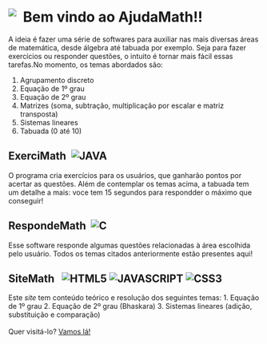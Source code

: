  <h1> <div style="display:flex;align-itens:center;"> <img src="ajudaMathIcon.ico"> &nbsp; Bem vindo ao AjudaMath!! </div> </h1>

A ideia é fazer uma série de softwares para auxiliar nas mais diversas áreas de matemática, desde álgebra até tabuada por exemplo. Seja para fazer exercícios ou responder questões, o intuito é tornar mais fácil essas tarefas.No momento, os temas abordados são: 

1. Agrupamento discreto
2. Equação de 1º grau
3. Equação de 2º grau
4. Matrizes (soma, subtração, multiplicação por escalar e matriz transposta)
5. Sistemas lineares
6. Tabuada (0 até 10)

<h2>
    <div style="display:flex;align-itens:center">
        ExerciMath &nbsp;
        <img src="https://img.shields.io/badge/Java-ED8B00?style=for-the-badge&logo=openjdk&logoColor=white" alt="JAVA">
    </div>
</h2>
O programa cria exercícios para os usuários, que ganharão pontos por acertar as questões. Além de contemplar os temas acima, a tabuada tem um detalhe a mais: voce tem 15 segundos para respondder o máximo que conseguir!

<h2>
    <div style="display:flex;align-itens:center">
        RespondeMath &nbsp;
        <img src="https://img.shields.io/badge/C-00599C?style=for-the-badge&logo=c&logoColor=white)https://img.shields.io/badge/C-00599C?style=for-the-badge&logo=c&logoColor=white" alt="C">
    </div>
</h2>
Esse software responde algumas questões relacionadas à área escolhida pelo usuário. Todos os temas citados anteriormente estão presentes aqui!

<h2>
    <div>
        SiteMath &nbsp;
        <img src="https://img.shields.io/badge/HTML5-E34F26?style=for-the-badge&logo=html5&logoColor=white" alt="HTML5">	<img src="https://img.shields.io/badge/JavaScript-F7DF1E?style=for-the-badge&logo=javascript&logoColor=white" alt="JAVASCRIPT">
            <img src="https://img.shields.io/badge/CSS3-1572B6?style=for-the-badge&logo=css3&logoColor=white" alt="CSS3">
    </div>
</h2>
Este <em>site</em> tem conteúdo teórico e resolução dos seguintes temas:
1. Equação de 1º grau
2. Equação de 2º grau (Bhaskara)
3. Sistemas lineares (adição, substituição e comparação)
<br><br>
Quer visitá-lo? <a href="https://danielrsena.github.io/AjudaMathSiteMath/index.html">Vamos lá!</a>




